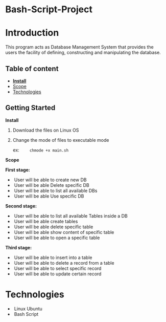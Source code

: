 # Bash-Script-Project
# Introduction

This program acts as Database Management System that provides the users the facility of defining, constructing and manipulating the database. 

## Table of content

- [**Install**](https://github.com/montaser223/Bash-Script-Project#Install)
- [Scope](https://github.com/montaser223/Bash-Script-Project#scope)
- [Technologies](https://github.com/montaser223/Bash-Script-Project#technologies)

## Getting Started

**Install**

1. Download the files on Linux OS

2. Change the mode of files to executable mode 

   ex: `	chmode +x main.sh`	

**Scope**

**First stage:**

- ​    User will be able to create new DB
- ​    User will be able Delete specific DB
- ​    User will be able to list all available DBs
- ​    User will be able Use specific DB

**Second stage:**

- ​    User will be able to list all available Tables inside a DB
- ​    User will be able create tables
- ​    User will be able delete specific table
- ​    User will be able show content of specific table 
- ​    User will be able to open a specific table

**Third stage:**

- ​    User will be able to insert into a table
- ​    User will be able to delete a record from a table
- ​    User will be able to select specific record
- ​    User will be able to update certain record 

# **Technologies**

- ​    Linux Ubuntu
- ​     Bash Script 
